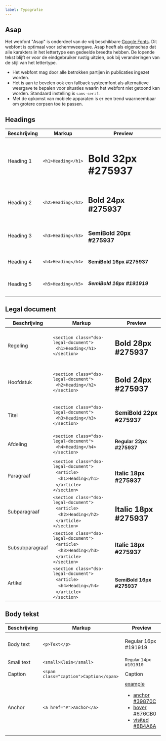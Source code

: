 ```yaml
---
label: Typografie
---
```


## Asap

Het webfont "Asap" is onderdeel van de vrij beschikbare [Google Fonts](https://fonts.google.com/specimen/Asap). Dit webfont is optimaal voor schermweergave. Asap heeft als eigenschap dat alle karakters in het lettertype een gedeelde breedte hebben. De lopende tekst blijft er voor de eindgebruiker rustig uitzien, ook bij veranderingen van de stijl van het lettertype.

- Het webfont mag door alle betrokken partijen in publicaties ingezet worden.
- Het is aan te bevelen ook een fallback systeemfont als alternatieve weergave te bepalen voor situaties waarin het webfont niet getoond kan worden. Standaard instelling is `sans-serif`.
- Met de opkomst van mobiele apparaten is er een trend waarneembaar om grotere corpsen toe te passen.

## Headings
| Beschrijving      | Markup                                 | Preview                                                                                                                                                                                                                              |
| ----------------- | -------------------------------------- | ------------------------------------------------------------------------------------------------------------------------------------------------------------------------------------------------------------------------------------ |
| Heading 1         | `<h1>Heading</h1>`                     | <h1>Bold 32px #275937</h1>                                                                                                                                                                                                           |
| Heading 2         | `<h2>Heading</h2>`                     | <h2>Bold 24px #275937</h2>                                                                                                                                                                                                           |
| Heading 3         | `<h3>Heading</h3>`                     | <h3>SemiBold 20px #275937</h3>                                                                                                                                                                                                       |
| Heading 4         | `<h4>Heading</h4>`                     | <h4>SemiBold 16px #275937</h4>                                                                                                                                                                                                       |
| Heading 5         | `<h5>Heading</h5>`                     | <h5>SemiBold 16px #191919</h5>                                                                                                                                                                                                       |

## Legal document
| Beschrijving      | Markup                                 | Preview                                                                                                                                                                                                                              |
| ----------------- | -------------------------------------- | ------------------------------------------------------------------------------------------------------------------------------------------------------------------------------------------------------------------------------------ |
| Regeling         | `<section class="dso-legal-document">`<br/>&nbsp;&nbsp;`<h1>Heading</h1>`<br/>`</section>`                    | <section class="dso-legal-document"><h1>Bold 28px #275937</h1></section>                                                                                                                                                                                                                                  |
| Hoofdstuk        | `<section class="dso-legal-document">`<br/>&nbsp;&nbsp;`<h2>Heading</h2>`<br/>`</section>`                    | <section class="dso-legal-document"><h2>Bold 24px #275937</h2></section>                                                                                                                                                                                                                                  |
| Titel            | `<section class="dso-legal-document">`<br/>&nbsp;&nbsp;`<h3>Heading</h3>`<br/>`</section>`                    | <section class="dso-legal-document"><h3>SemiBold 22px #275937</h3></section>                                                                                                                                                                                                                                  |
| Afdeling         | `<section class="dso-legal-document">`<br/>&nbsp;&nbsp;`<h4>Heading</h4>`<br/>`</section>`                    | <section class="dso-legal-document"><h4>Regular 22px #275937</h4></section>                                                                                                                                                                                                                                  |
| Paragraaf        | `<section class="dso-legal-document">`<br/>&nbsp;&nbsp;`<article>`<br/>&nbsp;&nbsp;&nbsp;&nbsp;`<h1>Heading</h1>`<br/>&nbsp;&nbsp;`</article>`<br/>`</section>`                    | <section class="dso-legal-document"><article><h1>Italic 18px #275937</h1></article><section>                                                                                                                                                                                                                         |
| Subparagraaf     | `<section class="dso-legal-document">`<br/>&nbsp;&nbsp;`<article>`<br/>&nbsp;&nbsp;&nbsp;&nbsp;`<h2>Heading</h2>`<br/>&nbsp;&nbsp;`</article>`<br/>`</section>`                    | <section class="dso-legal-document"><article><h2>Italic 18px #275937</h2></article><section>                                                                                                                                                                                                                         |
| Subsubparagraaf  | `<section class="dso-legal-document">`<br/>&nbsp;&nbsp;`<article>`<br/>&nbsp;&nbsp;&nbsp;&nbsp;`<h3>Heading</h3>`<br/>&nbsp;&nbsp;`</article>`<br/>`</section>`                    | <section class="dso-legal-document"><article><h3>Italic 18px #275937</h3></article><section>                                                                                                                                                                                                                         |
| Artikel          | `<section class="dso-legal-document">`<br/>&nbsp;&nbsp;`<article>`<br/>&nbsp;&nbsp;&nbsp;&nbsp;`<h4>Heading</h4>`<br/>&nbsp;&nbsp;`</article>`<br/>`</section>`                    | <section class="dso-legal-document"><article><h4>SemiBold 16px #275937</h4></article><section>                                                                                                                                                                                                                         |

## Body tekst
| Beschrijving      | Markup                                 | Preview                                                                                                                                                                                                                              |
| ----------------- | -------------------------------------- | ------------------------------------------------------------------------------------------------------------------------------------------------------------------------------------------------------------------------------------ |
| Body text         | `<p>Text</p>`                          | <p>Regular 16px #191919</p>                                                                                                                                                                                                          |
| Small text        | `<small>Klein</small>`                 | <small>Regular 14px #191919</small>                                                                                                                                                                                                  |
| Caption           | `<span class="caption">Caption</span>` | <span class="caption">Caption</span>                                                                                                                                                                                                 |
| Anchor            | `<a href="#">Anchor</a>`               | <a href="#" id="anchor-example">example</a><ul><li><a href="#" class="static">anchor #39870C</a></li><li><a href="#" class="static-hover">hover #676CB0</a></li><li><a href="#" class="static-visited">visited #8B4A6A</a></li></ul> |

<script>
  document.getElementById('anchor-example').setAttribute('href', '#' + (+new Date()));
</script>
